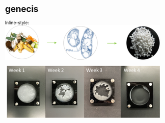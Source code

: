 # genecis

Inline-style: 
![alt text](https://github.com/genecis-eriksen/genecis/blob/master/Genecis%20Images/Genecis%20PHA%20Conversion.png "Logo Title Text 1")

![alt text](https://github.com/genecis-eriksen/genecis/blob/master/Genecis%20Images/Genecis%20PHA%20biodegrade.png "Logo Title Text 1")
